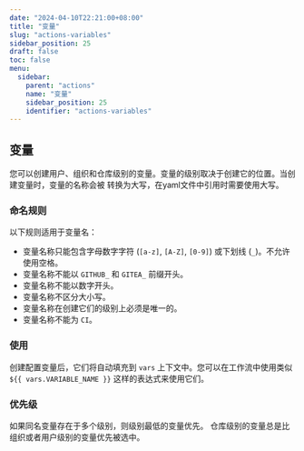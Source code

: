 ```yaml
---
date: "2024-04-10T22:21:00+08:00"
title: "变量"
slug: "actions-variables"
sidebar_position: 25
draft: false
toc: false
menu:
  sidebar:
    parent: "actions"
    name: "变量"
    sidebar_position: 25
    identifier: "actions-variables"
---
```


## 变量

您可以创建用户、组织和仓库级别的变量。变量的级别取决于创建它的位置。当创建变量时，变量的名称会被
转换为大写，在yaml文件中引用时需要使用大写。

### 命名规则

以下规则适用于变量名：

- 变量名称只能包含字母数字字符 (`[a-z]`, `[A-Z]`, `[0-9]`) 或下划线 (`_`)。不允许使用空格。
- 变量名称不能以 `GITHUB_` 和 `GITEA_` 前缀开头。
- 变量名称不能以数字开头。
- 变量名称不区分大小写。
- 变量名称在创建它们的级别上必须是唯一的。
- 变量名称不能为 `CI`。

### 使用

创建配置变量后，它们将自动填充到 `vars` 上下文中。您可以在工作流中使用类似 `${{ vars.VARIABLE_NAME }}` 这样的表达式来使用它们。

### 优先级

如果同名变量存在于多个级别，则级别最低的变量优先。
仓库级别的变量总是比组织或者用户级别的变量优先被选中。
